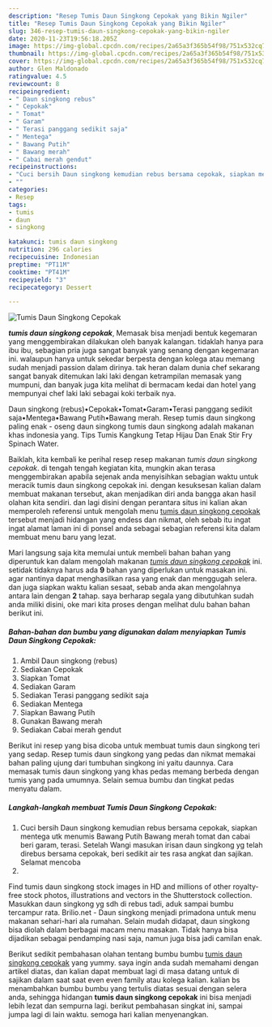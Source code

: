 ```yaml
---
description: "Resep Tumis Daun Singkong Cepokak yang Bikin Ngiler"
title: "Resep Tumis Daun Singkong Cepokak yang Bikin Ngiler"
slug: 346-resep-tumis-daun-singkong-cepokak-yang-bikin-ngiler
date: 2020-11-23T19:56:18.205Z
image: https://img-global.cpcdn.com/recipes/2a65a3f365b54f98/751x532cq70/tumis-daun-singkong-cepokak-foto-resep-utama.jpg
thumbnail: https://img-global.cpcdn.com/recipes/2a65a3f365b54f98/751x532cq70/tumis-daun-singkong-cepokak-foto-resep-utama.jpg
cover: https://img-global.cpcdn.com/recipes/2a65a3f365b54f98/751x532cq70/tumis-daun-singkong-cepokak-foto-resep-utama.jpg
author: Glen Maldonado
ratingvalue: 4.5
reviewcount: 8
recipeingredient:
- " Daun singkong rebus"
- " Cepokak"
- " Tomat"
- " Garam"
- " Terasi panggang sedikit saja"
- " Mentega"
- " Bawang Putih"
- " Bawang merah"
- " Cabai merah gendut"
recipeinstructions:
- "Cuci bersih Daun singkong kemudian rebus bersama cepokak, siapkan mentega utk menumis Bawang Putih Bawang merah tomat dan cabai beri garam, terasi. Setelah Wangi masukan irisan daun singkong yg telah direbus bersama cepokak, beri sedikit air tes rasa angkat dan sajikan. Selamat mencoba"
- ""
categories:
- Resep
tags:
- tumis
- daun
- singkong

katakunci: tumis daun singkong 
nutrition: 296 calories
recipecuisine: Indonesian
preptime: "PT11M"
cooktime: "PT41M"
recipeyield: "3"
recipecategory: Dessert

---
```



![Tumis Daun Singkong Cepokak](https://img-global.cpcdn.com/recipes/2a65a3f365b54f98/751x532cq70/tumis-daun-singkong-cepokak-foto-resep-utama.jpg)

<b><i>tumis daun singkong cepokak</i></b>, Memasak bisa menjadi bentuk kegemaran yang menggembirakan dilakukan oleh banyak kalangan. tidaklah hanya para ibu ibu, sebagian pria juga sangat banyak yang senang dengan kegemaran ini. walaupun hanya untuk sekedar berpesta dengan kolega atau memang sudah menjadi passion dalam dirinya. tak heran dalam dunia chef sekarang sangat banyak ditemukan laki laki dengan ketrampilan memasak yang mumpuni, dan banyak juga kita melihat di bermacam kedai dan hotel yang mempunyai chef laki laki sebagai koki terbaik nya.

Daun singkong (rebus)•Cepokak•Tomat•Garam•Terasi panggang sedikit saja•Mentega•Bawang Putih•Bawang merah. Resep tumis daun singkong paling enak - oseng daun singkong tumis daun singkong adalah makanan khas indonesia yang. Tips Tumis Kangkung Tetap Hijau Dan Enak Stir Fry Spinach Water.

Baiklah, kita kembali ke perihal resep resep makanan <i>tumis daun singkong cepokak</i>. di tengah tengah kegiatan kita, mungkin akan terasa menggembirakan apabila sejenak anda menyisihkan sebagian waktu untuk meracik tumis daun singkong cepokak ini. dengan kesuksesan kalian dalam membuat makanan tersebut, akan menjadikan diri anda bangga akan hasil olahan kita sendiri. dan lagi disini dengan perantara situs ini kalian akan memperoleh referensi untuk mengolah menu <u>tumis daun singkong cepokak</u> tersebut menjadi hidangan yang endess dan nikmat, oleh sebab itu ingat ingat alamat laman ini di ponsel anda sebagai sebagian referensi kita dalam membuat menu baru yang lezat.


Mari langsung saja kita memulai untuk membeli bahan bahan yang diperuntuk kan dalam mengolah makanan <u><i>tumis daun singkong cepokak</i></u> ini. setidak tidaknya harus ada <b>9</b> bahan yang diperlukan untuk masakan ini. agar nantinya dapat menghasilkan rasa yang enak dan menggugah selera. dan juga siapkan waktu kalian sesaat, sebab anda akan mengolahnya antara lain dengan <b>2</b> tahap. saya berharap segala yang dibutuhkan sudah anda miliki disini, oke mari kita proses dengan melihat dulu bahan bahan berikut ini.

<!--inarticleads1-->

##### Bahan-bahan dan bumbu yang digunakan dalam menyiapkan Tumis Daun Singkong Cepokak:

1. Ambil  Daun singkong (rebus)
1. Sediakan  Cepokak
1. Siapkan  Tomat
1. Sediakan  Garam
1. Sediakan  Terasi panggang sedikit saja
1. Sediakan  Mentega
1. Siapkan  Bawang Putih
1. Gunakan  Bawang merah
1. Sediakan  Cabai merah gendut


Berikut ini resep yang bisa dicoba untuk membuat tumis daun singkong teri yang sedap. Resep tumis daun singkong yang pedas dan nikmat memakai bahan paling ujung dari tumbuhan singkong ini yaitu daunnya. Cara memasak tumis daun singkong yang khas pedas memang berbeda dengan tumis yang pada umumnya. Selain semua bumbu dan tingkat pedas menyatu dalam. 

<!--inarticleads2-->

##### Langkah-langkah membuat Tumis Daun Singkong Cepokak:

1. Cuci bersih Daun singkong kemudian rebus bersama cepokak, siapkan mentega utk menumis Bawang Putih Bawang merah tomat dan cabai beri garam, terasi. Setelah Wangi masukan irisan daun singkong yg telah direbus bersama cepokak, beri sedikit air tes rasa angkat dan sajikan. Selamat mencoba
1. 


Find tumis daun singkong stock images in HD and millions of other royalty-free stock photos, illustrations and vectors in the Shutterstock collection. Masukkan daun singkong yg sdh di rebus tadi, aduk sampai bumbu tercampur rata. Brilio.net - Daun singkong menjadi primadona untuk menu makanan sehari-hari ala rumahan. Selain mudah didapat, daun singkong bisa diolah dalam berbagai macam menu masakan. Tidak hanya bisa dijadikan sebagai pendamping nasi saja, namun juga bisa jadi camilan enak. 

Berikut sedikit pembahasan olahan tentang bumbu bumbu <u>tumis daun singkong cepokak</u> yang yummy. saya ingin anda sudah memahami dengan artikel diatas, dan kalian dapat membuat lagi di masa datang untuk di sajikan dalam saat saat even even family atau kolega kalian. kalian bs menambahkan bumbu bumbu yang tertulis diatas sesuai dengan selera anda, sehingga hidangan <b>tumis daun singkong cepokak</b> ini bisa menjadi lebih lezat dan sempurna lagi. berikut pembahasan singkat ini, sampai jumpa lagi di lain waktu. semoga hari kalian menyenangkan.

